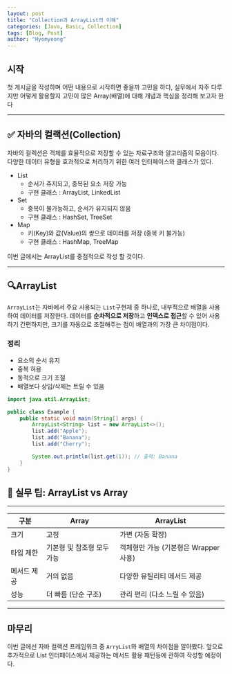 ```yaml
---
layout: post
title: "Collection과 ArrayList의 이해"
categories: [Java, Basic, Collection]
tags: [Blog, Post]
author: "Hyomyeong"
---
```


## 시작
첫 게시글을 작성하며 어떤 내용으로 시작하면 좋을까 고민을 하다, 실무에서 자주 다루지만 어떻게 활용할지 고민이 많은 Array(배열)에 대해 개념과 핵심을 정리해 보고자 한다

---
## ✅ 자바의 컬랙션(Collection)
자바의 컬렉션은 객체를 효율적으로 저장할 수 있는 자료구조와 알고리즘의 모음이다. 다양한 데이터 유형을 효과적으로 처리하기 위한 여러 인터페이스와 클래스가 있다.
- List
    - 순서가 쥬지되고, 중복된 요소 저장 가능
    - 구현 클래스 : ArrayList, LinkedList
- Set
    - 중복이 불가능하고, 순서가 유지되지 않음
    - 구현 클래스 : HashSet, TreeSet
- Map
    - 키(Key)와 값(Value)의 쌍으로 데이터를 저장 (중복 키 불가능)
    - 구현 클래스 : HashMap, TreeMap

이번 글에서는 ArrayList를 중점적으로 작성 할 것이다.

---
## 🔍ArrayList
`ArrayList`는 자바에서 주요 사용되는 `List`구현체 중 하나로, 내부적으로 배열을 사용하여 데이터를 저장한다.
데이터를 **순차적으로 저장**하고 **인덱스로 접근**할 수 있어 사용하기 간편하지만, 크기를 자동으로 조절해주는 점이 배열과의 가장 큰 차이점이다.

### 정리
- 요소의 순서 유지
- 중복 혀용
- 동적으로 크기 조절
- 배열보다 상입/삭제는 트릴 수 있음

```java
import java.util.ArrayList;

public class Example {
    public static void main(String[] args) {
        ArrayList<String> list = new ArrayList<>();
        list.add("Apple");
        list.add("Banana");
        list.add("Cherry");

        System.out.println(list.get(1)); // 출력: Banana
    }
}
```
## 🧠 실무 팁: ArrayList vs Array

---

| 구분       | Array                     | ArrayList                            |
|------------|---------------------------|---------------------------------------|
| 크기       | 고정                      | 가변 (자동 확장)                     |
| 타입 제한   | 기본형 및 참조형 모두 가능 | 객체형만 가능 (기본형은 Wrapper 사용) |
| 메서드 제공 | 거의 없음                 | 다양한 유틸리티 메서드 제공           |
| 성능       | 더 빠름 (단순 구조)       | 관리 편리 (다소 느릴 수 있음)         |

---

## 마무리
이번 글에선 자바 컬랙션 프레임워크 중 `ArryList`와 배열의 차이점을 알아봤다.
앞으로 추가적으로 List 인터페이스에서 제공하는 메서드 활용 패턴등에 관하여 작성할 예정이다.



